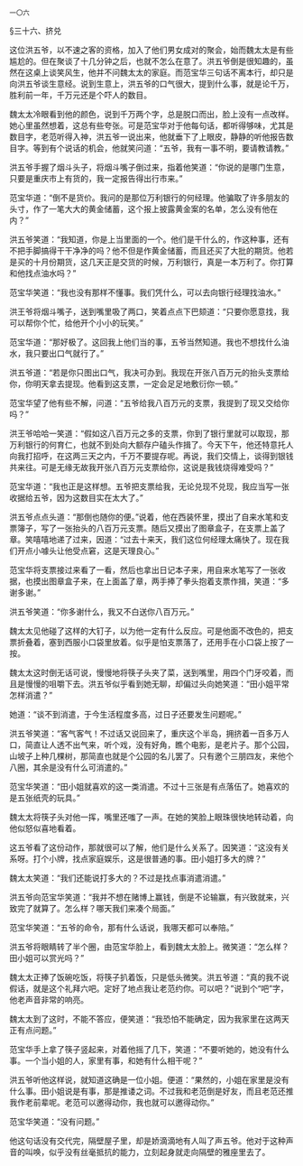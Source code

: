     一〇六 

   §三十六、挤兑

   这位洪五爷，以不速之客的资格，加入了他们男女成对的聚会，始而魏太太是有些尴尬的。但在聚谈了十几分钟之后，也就不怎么在意了。洪五爷倒是很知趣的，虽然在这桌上谈笑风生，他并不问魏太太的家庭。而范宝华三句话不离本行，却只是向洪五爷谈生意经。说到生意上，洪五爷的口气很大，提到什么事，就是论千万，胜利前一年，千万元还是个吓人的数目。

   魏太太冷眼看到他的颜色，说到千万两个字，总是脱口而出，脸上没有一点改样。她心里虽然想着，这总有些夸张。可是范宝华对于他每句话，都听得够味，尤其是数目字，老范听得入神，洪五爷一说出来，他就垂下了上眼皮，静静的听他报告数目字。等到有个说话的机会，他就笑问道：“五爷，我有一事不明，要请教请教。”

   洪五爷手握了烟斗头子，将烟斗嘴子倒过来，指着他笑道：“你说的是哪门生意，只要是重庆市上有货的，我一定报告得出行市来。”

   范宝华道：“倒不是货价。我问的是那位万利银行的何经理。他骗取了许多朋友的头寸，作了一笔大大的黄金储蓄，这个报上披露黄金案的名单，怎么没有他在内？”

   洪五爷笑道：“我知道，你是上当里面的一个。他们是干什么的，作这种事，还有不把手脚搞得干干净净的吗？他不但是作黄金储蓄，而且还买了大批的期货。他若是买的十月份期货，这几天正是交货的时候，万利银行，真是一本万利了。你打算和他找点油水吗？”

   范宝华笑道：“我也没有那样不懂事。我们凭什么，可以去向银行经理找油水。”

   洪王爷将烟斗嘴子，送到嘴里吸了两口，笑着点点下巴颏道：“只要你愿意找，我可以帮你个忙，给他开个小小的玩笑。”

   范宝华道：“那好极了。这回我上他们当的事，五爷当然知道。我也不想找什么油水，我只要出口气就行了。”

   洪五爷道：“若是你只图出口气，我决可办到。我现在开张八百万元的抬头支票给你，你明天拿去提现。他看到这支票，一定会足足地敷衍你一顿。”

   范宝华望了他有些不解，问道：“五爷给我八百万元的支票，我提到了现又交给你吗？”

   洪王爷哈哈一笑道：“假如这八百万元之多的支票，你到了银行里就可以取现，那万利银行的何育仁，也就不到处向大额存户磕头作揖了。今天下午，他还特意托人向我打招呼，在这两三天之内，千万不要提存呢。再说，我们交情上，谈得到银钱共来往。可是无缘无故我开张八百万元支票给你，这说是我钱烧得难受吗？”

   范宝华道：“我也正是这样想。五爷把支票给我，无论兑现不兑现，我应当写一张收据给五爷，因为这数目实在太大了。”

   洪五爷点点头道：“那倒也随你的便。”说着，他在西装怀里，摸出了自来水笔和支票簿子，写了一张抬头的八百万元支票。随后又摸出了图章盒子，在支票上盖了章。笑嘻嘻地递了过来，因道：“过去十来天，我们这位何经理太痛快了。现在我们开点小噱头让他受点窘，这是天理良心。”

   范宝华将支票接过来看了一看，然后也拿出日记本子来，用自来水笔写了一张收据，也摸出图章盒子来，在上面盖了章，两手捧了拳头抱着支票作揖，笑道：“多谢多谢。”

   洪五爷笑道：“你多谢什么，我又不白送你八百万元。”

   魏太太见他碰了这样的大钉子，以为他一定有什么反应。可是他面不改色的，把支票折叠着，塞到西服小口袋里放着。似乎是怕支票落了，还用手在小口袋上按了一按。

   魏太太这时倒无话可说，慢慢地将筷子头夹了菜，送到嘴里，用四个门牙咬着，而且是慢慢的咀嚼下去。洪五爷似乎看到她无聊，却偏过头向她笑道：“田小姐平常怎样消遣？”

   她道：“谈不到消遣，于今生活程度多高，过日子还要发生问题呢。”

   洪五爷笑道：“客气客气！不过话又说回来了，重庆这个半岛，拥挤着一百多万人口，简直让人透不出气来，听个戏，没有好角，瞧个电影，是老片子。那个公园，山坡子上种几棵树，那简直也就是个公园的名儿罢了。只有邀个三朋四友，来他个八圈，其余是没有什么可消遣的。”

   范宝华笑道：“田小姐就喜欢的这一类消遣。不过十三张是有点落伍了。她喜欢的是五张纸壳的玩具。”

   魏太太将筷子头对他一挥，嘴里还嗤了一声。在她的笑脸上眼珠很快地转动着，向他似怒似喜地看着。

   这五爷看了这份动作，那就很可以了解，他们是什么关系了。因笑道：“这没有关系呀。打个小牌，找点家庭娱乐，这是很普通的事。田小姐打多大的牌？”

   魏太太笑道：“我们还能说打多大的？不过是找点事消遣消遣。”

   洪五爷向范宝华笑道：“我并不想在赌博上赢钱，倒是不论输赢，有兴致就来，兴致完了就算了。怎么样？哪天我们来凑个局面。”

   范宝华笑道：“五爷的命令，那有什么话说，我哪天都可以奉陪。”

   洪五爷将眼睛转了半个圈，由范宝华脸上，看到魏太太脸上。微笑道：“怎么样？田小姐可以赏光吗？”

   魏太太正捧了饭碗吃饭，将筷子扒着饭，只是低头微笑。洪五爷道：“真的我不说假话，就是这个礼拜六吧。定好了地点我让老范约你。可以吧？”说到个“吧”字，他老声音非常的响亮。

   魏太太到了这时，不能不答应，便笑道：“我恐怕不能确定，因为我家里在这两天正有点问题。”

   范宝华手上拿了筷子竖起来，对着他摇了几下，笑道：“不要听她的，她没有什么事。一个当小姐的人，家里有事，和她有什么相干呢？”

   洪五爷听他这样说，就知道这确是一位小姐。便道：“果然的，小姐在家里是没有什么事。田小姐说是有事，那是推诿之词。不过我和老范倒是好友，而且老范还推我作老前辈呢。老范可以邀得动你，我也就可以邀得动你。”

   范宝华笑道：“没有问题。”

   他这句话没有交代完，隔壁屋子里，却是娇滴滴地有人叫了声五爷。他对于这种声音的叫唤，似乎没有丝毫抵抗的能力，立刻起身就走向隔壁的雅座里去了。

